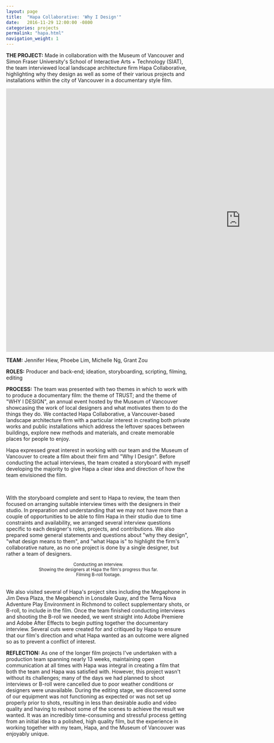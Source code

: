 ```yaml
---
layout: page
title:  "Hapa Collaborative: 'Why I Design'"
date:   2016-11-29 12:00:00 -0800
categories: projects
permalink: "hapa.html"
navigation_weight: 1
---
```

<b>THE PROJECT:</b>  Made in collaboration with the Museum of Vancouver and Simon Fraser University's School of Interactive Arts + Technology (SIAT), the team interviewed local landscape architecture firm Hapa Collaborative, highlighting why they design as well as some of their various projects and installations within the city of Vancouver in a documentary style film.

<div class="videowrapper"><iframe width="1280" height="720" src="https://youtu.be/6x3JOFMUlPs" frameborder="0" allowfullscreen></iframe></div>
<p></p>

<b>TEAM:</b> Jennifer Hiew, Phoebe Lim, Michelle Ng, Grant Zou

<b>ROLES:</b> Producer and back-end; ideation, storyboarding, scripting, filming, editing

<b>PROCESS:</b> The team was presented with two themes in which to work with to produce a documentary film: the theme of TRUST; and the theme of "WHY I DESIGN", an annual event hosted by the Museum of Vancouver showcasing the work of local designers and what motivates them to do the things they do. We contacted Hapa Collaborative, a Vancouver-based landscape architecture firm with a particular interest in creating both private works and public installations which address the leftover spaces between buildings, explore new methods and materials, and create memorable places for people to enjoy.

Hapa expressed great interest in working with our team and the Museum of Vancouver to create a film about their firm and "Why I Design". Before conducting the actual interviews, the team created a storyboard with myself developing the majority to give Hapa a clear idea and direction of how the team envisioned the film.

<div class="box alt">
<div class="row uniform">
<div class="4u"><span class="image fit"><a href="http://i.imgur.com/Ig7NjeK.png"><img src="http://i.imgur.com/Obcm2Tc.png?1" alt="" /></a></span></div>
<div class="4u"><span class="image fit"><a href="http://i.imgur.com/Esf7G8C.png"><img src="http://i.imgur.com/oIBuJn4.png?1" alt="" /></a></span></div>
<div class="4u$"><span class="image fit"><a href="http://i.imgur.com/qYbdB6p.png"><img src="http://i.imgur.com/Lnn4aEB.png?1" alt="" /></a></span></div>
</div>
</div>
<br>

With the storyboard complete and sent to Hapa to review, the team then focused on arranging suitable interview times with the designers in their studio. In preparation and understanding that we may not have more than a couple of opportunities to be able to film Hapa in their studio due to time constraints and availability, we arranged several interview questions specific to each designer's roles, projects, and contributions. We also prepared some general statements and questions about "why they design", "what design means to them", and "what Hapa is" to highlight the firm's collaborative nature, as no one project is done by a single designer, but rather a team of designers.

<div class="box alt">
<div class="row uniform">
<div class="4u"><span class="image fit"><a href="http://i.imgur.com/fNp6bSy.png"><img src="http://i.imgur.com/EWs1qsk.png?1" alt="" /></a><div align="center"><sub>Conducting an interview.</sub></div></span></div>
<div class="4u"><span class="image fit"><a href="http://i.imgur.com/FcGinqt.png"><img src="http://i.imgur.com/JLaNWM8.png?1" alt="" /></a><div align="center"><sub>Showing the designers at Hapa the film's progress thus far.</sub></div></span></div>
<div class="4u$"><span class="image fit"><a href="http://i.imgur.com/BvaoS8s.png"><img src="http://i.imgur.com/pXoef6Y.png?1" alt="" /></a><div align="center"><sub>Filming B-roll footage.</sub></div></span></div>
</div>
</div>
<br>

We also visited several of Hapa's project sites including the Megaphone in Jim Deva Plaza, the Megabench in Lonsdale Quay, and the Terra Nova Adventure Play Environment in Richmond to collect supplementary shots, or B-roll, to include in the film. Once the team finished conducting interviews and shooting the B-roll we needed, we went straight into Adobe Premiere and Adobe After Effects to begin putting together the documentary interview. Several cuts were created for and critiqued by Hapa to ensure that our film's direction and what Hapa wanted as an outcome were aligned so as to prevent a conflict of interest.

<b>REFLECTION:</b> As one of the longer film projects I've undertaken with a production team spanning nearly 13 weeks, maintaining open communication at all times with Hapa was integral in creating a film that both the team and Hapa was satisfied with. However, this project wasn't without its challenges; many of the days we had planned to shoot interviews or B-roll were cancelled due to poor weather conditions or designers were unavailable. During the editing stage, we discovered some of our equipment was not functioning as expected or was not set up properly prior to shots, resulting in less than desirable audio and video quality and having to reshoot some of the scenes to achieve the result we wanted. It was an incredibly time-consuming and stressful process getting from an initial idea to a polished, high quality film, but the experience in working together with my team, Hapa, and the Museum of Vancouver was enjoyably unique.
